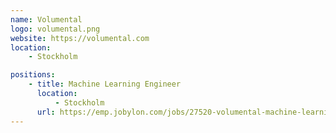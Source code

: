 ```yaml
---
name: Volumental
logo: volumental.png
website: https://volumental.com
location:
    - Stockholm

positions:
    - title: Machine Learning Engineer
      location:
          - Stockholm
      url: https://emp.jobylon.com/jobs/27520-volumental-machine-learning-engineer/
---
```

